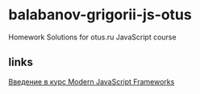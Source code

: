 # balabanov-grigorii-js-otus
Homework Solutions for otus.ru JavaScript course

## links

<a href="https://github.com/810411/balabanov-grigorii-js-otus/tree/master/intro">
  Введение в курс Modern JavaScript Frameworks
</a>

